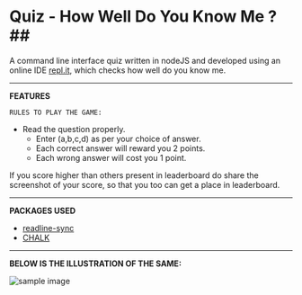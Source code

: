 # **Quiz - How Well Do You Know Me ?**##

A command line interface quiz written in nodeJS and developed using an online IDE [repl.it](https://replit.com/~), which checks how well do you know me.

---

**FEATURES**

    RULES TO PLAY THE GAME:

- Read the question properly.
  - Enter (a,b,c,d) as per your choice of answer.
  - Each correct answer will reward you 2 points.
  - Each wrong answer will cost you 1 point.

If you score higher than others present in leaderboard do share the screenshot of your score, so that you too can get a place in leaderboard.

---

**PACKAGES USED**

- [readline-sync](https://www.npmjs.com/package/readline-sync)
- [CHALK](https://www.npmjs.com/package/chalk)

---

**BELOW IS THE ILLUSTRATION OF THE SAME:**

![sample image](https://res.cloudinary.com/djqjepsxw/image/upload/v1663685306/do_you_know_me_quiz_PM_bwntg9.png)
